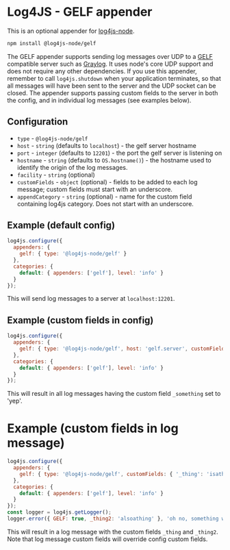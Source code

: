 # Log4JS - GELF appender

This is an optional appender for [log4js-node](https://log4js-node.github.io/log4js-node/).
```bash
npm install @log4js-node/gelf
```

The GELF appender supports sending log messages over UDP to a [GELF](http://docs.graylog.org/en/2.2/pages/gelf.html) compatible server such as [Graylog](https://www.graylog.org). It uses node's core UDP support and does not require any other dependencies. If you use this appender, remember to call `log4js.shutdown` when your application terminates, so that all messages will have been sent to the server and the UDP socket can be closed. The appender supports passing custom fields to the server in both the config, and in individual log messages (see examples below).

## Configuration

* `type` - `@log4js-node/gelf`
* `host` - `string` (defaults to `localhost`) - the gelf server hostname
* `port` - `integer` (defaults to `12201`) - the port the gelf server is listening on
* `hostname` - `string` (defaults to `OS.hostname()`) - the hostname used to identify the origin of the log messages.
* `facility` - `string` (optional)
* `customFields` - `object` (optional) - fields to be added to each log message; custom fields must start with an underscore.
* `appendCategory` - `string` (optional) - name for the custom field containing log4js category. Does not start with an underscore.

## Example (default config)
```javascript
log4js.configure({
  appenders: {
    gelf: { type: '@log4js-node/gelf' }
  },
  categories: {
    default: { appenders: ['gelf'], level: 'info' }
  }
});
```
This will send log messages to a server at `localhost:12201`.

## Example (custom fields in config)
```javascript
log4js.configure({
  appenders: {
    gelf: { type: '@log4js-node/gelf', host: 'gelf.server', customFields: { '_something': 'yep' } }
  },
  categories: {
    default: { appenders: ['gelf'], level: 'info' }
  }
});
```
This will result in all log messages having the custom field `_something` set to 'yep'.

# Example (custom fields in log message)
```javascript
log4js.configure({
  appenders: {
    gelf: { type: '@log4js-node/gelf', customFields: { '_thing': 'isathing' } }
  },
  categories: {
    default: { appenders: ['gelf'], level: 'info' }
  }
});
const logger = log4js.getLogger();
logger.error({ GELF: true, _thing2: 'alsoathing' }, 'oh no, something went wrong');
```
This will result in a log message with the custom fields `_thing` and `_thing2`. Note that log message custom fields will override config custom fields.
